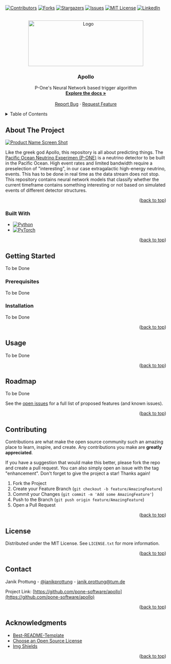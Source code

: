 <!-- Improved compatibility of back to top link: See: https://github.com/othneildrew/Best-README-Template/pull/73 -->
<a name="readme-top"></a>
<!--
*** Thanks for checking out the Best-README-Template. If you have a suggestion
*** that would make this better, please fork the repo and create a pull request
*** or simply open an issue with the tag "enhancement".
*** Don't forget to give the project a star!
*** Thanks again! Now go create something AMAZING! :D
-->



<!-- PROJECT SHIELDS -->
<!--
*** I'm using markdown "reference style" links for readability.
*** Reference links are enclosed in brackets [ ] instead of parentheses ( ).
*** See the bottom of this document for the declaration of the reference variables
*** for contributors-url, forks-url, etc. This is an optional, concise syntax you may use.
*** https://www.markdownguide.org/basic-syntax/#reference-style-links
-->
[![Contributors][contributors-shield]][contributors-url]
[![Forks][forks-shield]][forks-url]
[![Stargazers][stars-shield]][stars-url]
[![Issues][issues-shield]][issues-url]
[![MIT License][license-shield]][license-url]
[![LinkedIn][linkedin-shield]][linkedin-url]



<!-- PROJECT LOGO -->
<br />
<div align="center">
  <a href="https://github.com/pone-software/apollo">
    <img src="https://www.pacific-neutrino.org/typo3conf/ext/sitepackage/Resources/Public/Images/Logos/P-ONE_Rainbow-01-360p.jpg" alt="Logo" height="143" width="360">
  </a>

<h3 align="center">Apollo</h3>

  <p align="center">
    P-One's Neural Network based trigger algorithm
    <br />
    <a href="https://pone-software.github.io/apollo/"><strong>Explore the docs »</strong></a>
    <br />
    <br />
    <a href="https://github.com/pone-software/apollo/issues">Report Bug</a>
    ·
    <a href="https://github.com/pone-software/apollo/issues">Request Feature</a>
  </p>
</div>



<!-- TABLE OF CONTENTS -->
<details>
  <summary>Table of Contents</summary>
  <ol>
    <li>
      <a href="#about-the-project">About The Project</a>
      <ul>
        <li><a href="#built-with">Built With</a></li>
      </ul>
    </li>
    <li>
      <a href="#getting-started">Getting Started</a>
      <ul>
        <li><a href="#prerequisites">Prerequisites</a></li>
        <li><a href="#installation">Installation</a></li>
      </ul>
    </li>
    <li><a href="#usage">Usage</a></li>
    <li><a href="#roadmap">Roadmap</a></li>
    <li><a href="#contributing">Contributing</a></li>
    <li><a href="#license">License</a></li>
    <li><a href="#contact">Contact</a></li>
    <li><a href="#acknowledgments">Acknowledgments</a></li>
  </ol>
</details>



<!-- ABOUT THE PROJECT -->

## About The Project

[![Product Name Screen Shot][product-screenshot]](https://example.com)

Like the greek god Apollo, this repository is all about predicting things.
The [Pacific Ocean Neutrino Experimen (P-ONE)](https://www.pacific-neutrino.org/) is a neutrino detector to be built in the Pacific Ocean. High event rates and limited bandwidth require a preselection of "interesting", in our case extragalactic high-energy neutrino, events. This has to be done in real time as the data stream does not stop. This repository contains neural network models that classify whether the current timeframe contains something interesting or not based on simulated events of different detector structures.

<p align="right">(<a href="#readme-top">back to top</a>)</p>

### Built With

* [![Python][Python]][Python-url]
* [![PyTorch][PyTorch]][PyTorch-url]

<p align="right">(<a href="#readme-top">back to top</a>)</p>



<!-- GETTING STARTED -->

## Getting Started

To be Done

### Prerequisites

To be Done

### Installation

To be Done

<p align="right">(<a href="#readme-top">back to top</a>)</p>



<!-- USAGE EXAMPLES -->

## Usage

To be Done

<p align="right">(<a href="#readme-top">back to top</a>)</p>



<!-- ROADMAP -->

## Roadmap

To be Done

See the [open issues](https://github.com/pone-software/apollo/issues) for a full list of proposed features (and known
issues).

<p align="right">(<a href="#readme-top">back to top</a>)</p>



<!-- CONTRIBUTING -->

## Contributing

Contributions are what make the open source community such an amazing place to learn, inspire, and create. Any
contributions you make are **greatly appreciated**.

If you have a suggestion that would make this better, please fork the repo and create a pull request. You can also
simply open an issue with the tag "enhancement".
Don't forget to give the project a star! Thanks again!

1. Fork the Project
2. Create your Feature Branch (`git checkout -b feature/AmazingFeature`)
3. Commit your Changes (`git commit -m 'Add some AmazingFeature'`)
4. Push to the Branch (`git push origin feature/AmazingFeature`)
5. Open a Pull Request

<p align="right">(<a href="#readme-top">back to top</a>)</p>



<!-- LICENSE.txt -->

## License

Distributed under the MIT License. See `LICENSE.txt` for more information.

<p align="right">(<a href="#readme-top">back to top</a>)</p>



<!-- CONTACT -->

## Contact

Janik Prottung - [@janikprottung](https://linkedin.com/in/janikprottung) - janik.prottung@tum.de

Project Link: [https://github.com/pone-software/apollo](https://github.com/pone-software/apollo)

<p align="right">(<a href="#readme-top">back to top</a>)</p>



<!-- ACKNOWLEDGMENTS -->

## Acknowledgments

* [Best-README-Template](https://github.com/othneildrew/Best-README-Template)
* [Choose an Open Source License](https://choosealicense.com/)
* [Img Shields](https://shields.io/)

<p align="right">(<a href="#readme-top">back to top</a>)</p>



<!-- MARKDOWN LINKS & IMAGES -->
<!-- https://www.markdownguide.org/basic-syntax/#reference-style-links -->

[contributors-shield]: https://img.shields.io/github/contributors/pone-software/apollo.svg?style=for-the-badge

[contributors-url]: https://github.com/pone-software/apollo/graphs/contributors

[forks-shield]: https://img.shields.io/github/forks/pone-software/apollo.svg?style=for-the-badge

[forks-url]: https://github.com/pone-software/apollo/network/members

[stars-shield]: https://img.shields.io/github/stars/pone-software/apollo.svg?style=for-the-badge

[stars-url]: https://github.com/pone-software/apollo/stargazers

[issues-shield]: https://img.shields.io/github/issues/pone-software/apollo.svg?style=for-the-badge

[issues-url]: https://github.com/pone-software/apollo/issues

[license-shield]: https://img.shields.io/github/license/pone-software/apollo.svg?style=for-the-badge

[license-url]: https://github.com/pone-software/apollo/blob/main/LICENSE.txt

[linkedin-shield]: https://img.shields.io/badge/-LinkedIn-black.svg?style=for-the-badge&logo=linkedin&colorB=555

[linkedin-url]: https://linkedin.com/in/janikprottung

[product-screenshot]: https://via.placeholder.com/1920x1080.png?text=Beautiful+Picture+To+Be+Done

[Python]: https://img.shields.io/badge/python-2b5b84?style=for-the-badge&logo=python&logoColor=white

[Python-url]: https://www.python.org/

[PyTorch]: https://img.shields.io/badge/PyTorch-ee4c2c?style=for-the-badge&logo=pytorch&logoColor=white

[PyTorch-url]: https://pytorch.org/